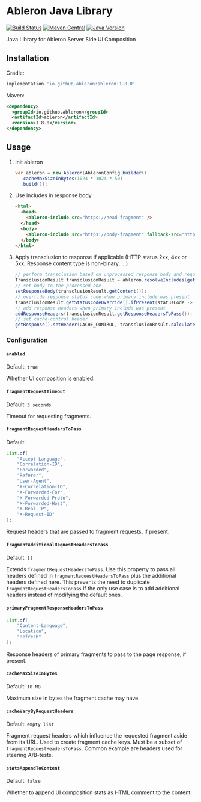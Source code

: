 # Ableron Java Library
[![Build Status](https://github.com/ableron/ableron-java/actions/workflows/main.yml/badge.svg)](https://github.com/ableron/ableron-java/actions/workflows/main.yml)
[![Maven Central](https://maven-badges.herokuapp.com/maven-central/io.github.ableron/ableron/badge.svg)](https://mvnrepository.com/artifact/io.github.ableron/ableron)
[![Java Version](https://img.shields.io/badge/Java-11+-4EB1BA.svg)](https://docs.oracle.com/en/java/javase/11/)

Java Library for Ableron Server Side UI Composition

## Installation
Gradle:
```groovy
implementation 'io.github.ableron:ableron:1.8.0'
```

Maven:
```xml
<dependency>
  <groupId>io.github.ableron</groupId>
  <artifactId>ableron</artifactId>
  <version>1.8.0</version>
</dependency>
```

## Usage
1. Init ableron
   ```java
   var ableron = new Ableron(AbleronConfig.builder()
     .cacheMaxSizeInBytes(1024 * 1024 * 50)
     .build());
   ```
2. Use includes in response body
   ```html
   <html>
     <head>
       <ableron-include src="https://head-fragment" />
     </head>
     <body>
       <ableron-include src="https://body-fragment" fallback-src="https://fallback-body-fragment"><!-- Static fallback fragment goes here --></ableron-include>
     </body>
   </html>
   ```
3. Apply transclusion to response if applicable (HTTP status 2xx, 4xx or 5xx; Response content type is non-binary, ...)
   ```java
   // perform transclusion based on unprocessed response body and request headers from e.g. HttpServletRequest
   TransclusionResult transclusionResult = ableron.resolveIncludes(getOriginalResponseBody(), getRequestHeaders());
   // set body to the processed one
   setResponseBody(transclusionResult.getContent());
   // override response status code when primary include was present
   transclusionResult.getStatusCodeOverride().ifPresent(statusCode -> setResponseStatusCode(statusCode));
   // add response headers when primary include was present
   addResponseHeaders(transclusionResult.getResponseHeadersToPass());
   // set cache-control header
   getResponse().setHeader(CACHE_CONTROL, transclusionResult.calculateCacheControlHeaderValue(getResponseHeaders()));
   ```

### Configuration

#### `enabled`

Default: `true`

Whether UI composition is enabled.

#### `fragmentRequestTimeout`

Default: `3 seconds`

Timeout for requesting fragments.

#### `fragmentRequestHeadersToPass`

Default:

```java
List.of(
    "Accept-Language",
    "Correlation-ID",
    "Forwarded",
    "Referer",
    "User-Agent",
    "X-Correlation-ID",
    "X-Forwarded-For",
    "X-Forwarded-Proto",
    "X-Forwarded-Host",
    "X-Real-IP",
    "X-Request-ID"
);
```

Request headers that are passed to fragment requests, if present.

#### `fragmentAdditionalRequestHeadersToPass`

Default: `[]`

Extends `fragmentRequestHeadersToPass`. Use this property to pass all headers defined in `fragmentRequestHeadersToPass`
plus the additional headers defined here. This prevents the need to duplicate `fragmentRequestHeadersToPass` if the only
use case is to add additional headers instead of modifying the default ones.

#### `primaryFragmentResponseHeadersToPass`

```java
List.of(
    "Content-Language",
    "Location",
    "Refresh"
);
```

Response headers of primary fragments to pass to the page response, if present.

#### `cacheMaxSizeInBytes`

Default: `10 MB`

Maximum size in bytes the fragment cache may have.

#### `cacheVaryByRequestHeaders`

Default: `empty list`

Fragment request headers which influence the requested fragment aside from its URL. Used to create fragment cache keys.
Must be a subset of `fragmentRequestHeadersToPass`. Common example are headers used for steering A/B-tests.

#### `statsAppendToContent`

Default: `false`

Whether to append UI composition stats as HTML comment to the content.
